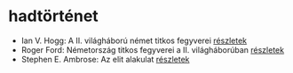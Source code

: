 # hadtörténet

- Ian V. Hogg: A II. világháború német titkos fegyverei [részletek](../_details/Ian%20V.%20Hogg.md#id_1454)
- Roger Ford: Németország titkos fegyverei a II. világháborúban [részletek](../_details/Roger%20Ford.md#id_1444)
- Stephen E. Ambrose: Az elit alakulat [részletek](../_details/Stephen%20E.%20Ambrose.md#id_316)